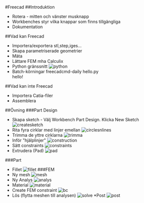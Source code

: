 #Freecad
##Introduktion
* Rotera - mitten och vänster musknapp
* Workbenches styr vilka knappar som finns tillgängliga
* Dokumentation

##Vad kan Freecad
* Importera/exportera stl,step,iges...
* Skapa parametriserade geometrier
* Mäta
* Lättare FEM mha Calculix
* Python gränssnitt
![python](python.png)
* Batch-körningar
    freecadcmd-daily hello.py <br>
    hello!


##Vad kan inte Freecad
* Importera Catia-filer
* Assemblera


##Övning
###Part Design
* Skapa sketch - Välj Workbench Part Design. Klicka New Sketch
![createsketch](sketchcreate.png)
* Rita fyra cirklar med linjer emellan
![circlesnlines](circlesNlines.png)
* Trimma de yttre cirklarna
![trimma](trimma.png)
* Inför "hjälplinjer"
![construction](construction.png)
* Sätt constraints
![constraints](constraints.png)
* Extrudera (Pad)
![pad](pad.png)

###Part
* Fillet
![fillet](fillet.png)
###FEM
* Ny mesh
![mesh](mesh0.16.png)
* Ny Analys
![analys](analys.png)
* Material
![material](material.png)
* Create FEM constraint
![bc](bc.png)
* Lös (flytta meshen till analysen)
![solve](solve.png) 
*Post
![post](post.png)

